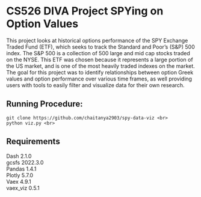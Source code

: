# CS526 DIVA Project SPYing on Option Values


This project looks at historical options performance of the SPY Exchange Traded Fund (ETF), which seeks to track the Standard and Poor’s (S&P) 500 index. The S&P 500 is a collection of 500 large and mid
cap stocks traded on the NYSE. This ETF was chosen because it represents a large portion of the US market, and is one of the most heavily traded indexes on the market. The goal for
this project was to identify relationships between option Greek values and option performance over various time frames, as well providing users with tools to easily filter and visualize
data for their own research.

## Running Procedure:
```
git clone https://github.com/chaitanya2903/spy-data-viz <br>
python viz.py <br>
```




## Requirements
Dash 2.1.0 <br>
gcsfs 2022.3.0 <br>
Pandas 1.4.1 <br>
Plotly 5.7.0 <br>
Vaex 4.9.1 <br>
vaex_viz 0.5.1 <br>
